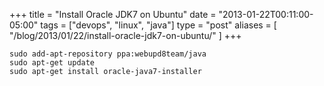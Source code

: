 +++
title = "Install Oracle JDK7 on Ubuntu"
date = "2013-01-22T00:11:00-05:00"
tags = ["devops", "linux", "java"]
type = "post"
aliases = [
    "/blog/2013/01/22/install-oracle-jdk7-on-ubuntu/"
]
+++
<!--more-->
```
sudo add-apt-repository ppa:webupd8team/java
sudo apt-get update
sudo apt-get install oracle-java7-installer
```